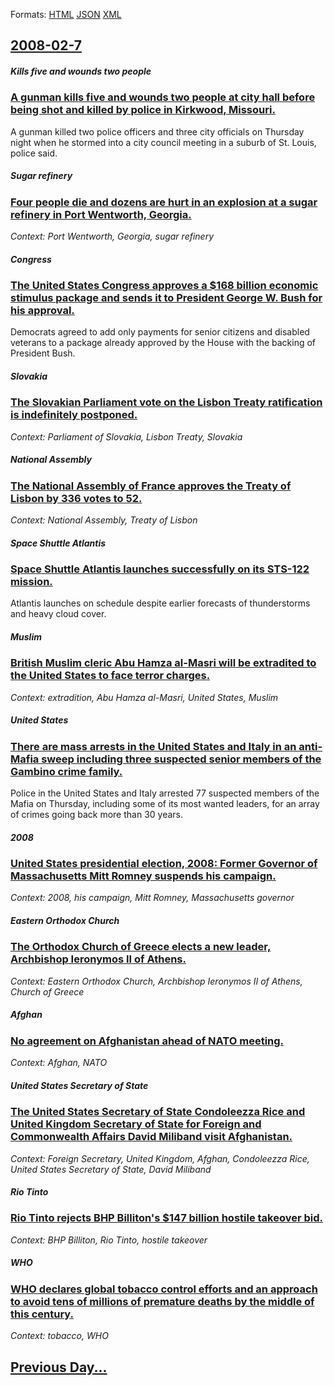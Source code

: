 
Formats: [HTML](2008/02/7/index.html)  [JSON](2008/02/7/index.json)  [XML](2008/02/7/index.xml)  

## [2008-02-7](/news/2008/02/7/index.md)

##### Kills five and wounds two people
### [ A gunman kills five and wounds two people at city hall before being shot and killed by police in Kirkwood, Missouri. ](/news/2008/02/7/a-gunman-kills-five-and-wounds-two-people-at-city-hall-before-being-shot-and-killed-by-police-in-kirkwood-missouri.md)
A gunman killed two police officers and three city officials on Thursday night when he stormed into a city council meeting in a suburb of St. Louis, police said.

##### Sugar refinery
### [ Four people die and dozens are hurt in an explosion at a sugar refinery in Port Wentworth, Georgia. ](/news/2008/02/7/four-people-die-and-dozens-are-hurt-in-an-explosion-at-a-sugar-refinery-in-port-wentworth-georgia.md)
_Context: Port Wentworth, Georgia, sugar refinery_

##### Congress
### [ The United States Congress approves a $168 billion economic stimulus package and sends it to President George W. Bush for his approval. ](/news/2008/02/7/the-united-states-congress-approves-a-168-billion-economic-stimulus-package-and-sends-it-to-president-george-w-bush-for-his-approval.md)
Democrats agreed to add only payments for senior citizens and disabled veterans to a package already approved by the House with the backing of President Bush.

##### Slovakia
### [ The Slovakian Parliament vote on the Lisbon Treaty ratification is indefinitely postponed. ](/news/2008/02/7/the-slovakian-parliament-vote-on-the-lisbon-treaty-ratification-is-indefinitely-postponed.md)
_Context: Parliament of Slovakia, Lisbon Treaty, Slovakia_

##### National Assembly
### [ The National Assembly of France approves the Treaty of Lisbon by 336 votes to 52. ](/news/2008/02/7/the-national-assembly-of-france-approves-the-treaty-of-lisbon-by-336-votes-to-52.md)
_Context: National Assembly, Treaty of Lisbon_

##### Space Shuttle Atlantis
### [ Space Shuttle Atlantis launches successfully on its STS-122 mission. ](/news/2008/02/7/space-shuttle-atlantis-launches-successfully-on-its-sts-122-mission.md)
Atlantis launches on schedule despite earlier forecasts of thunderstorms and heavy cloud cover.

##### Muslim
### [ British Muslim cleric Abu Hamza al-Masri will be extradited to the United States to face terror charges. ](/news/2008/02/7/british-muslim-cleric-abu-hamza-al-masri-will-be-extradited-to-the-united-states-to-face-terror-charges.md)
_Context: extradition, Abu Hamza al-Masri, United States, Muslim_

##### United States
### [ There are mass arrests in the United States and Italy in an anti-Mafia sweep including three suspected senior members of the Gambino crime family. ](/news/2008/02/7/there-are-mass-arrests-in-the-united-states-and-italy-in-an-anti-mafia-sweep-including-three-suspected-senior-members-of-the-gambino-crime.md)
Police in the United States and Italy arrested 77 suspected members of the Mafia on Thursday, including some of its most wanted leaders, for an array of crimes going back more than 30 years.

##### 2008
### [ United States presidential election, 2008: Former Governor of Massachusetts Mitt Romney suspends his campaign. ](/news/2008/02/7/united-states-presidential-election-2008-former-governor-of-massachusetts-mitt-romney-suspends-his-campaign.md)
_Context: 2008, his campaign, Mitt Romney, Massachusetts governor_

##### Eastern Orthodox Church
### [ The Orthodox Church of Greece elects a new leader, Archbishop Ieronymos II of Athens. ](/news/2008/02/7/the-orthodox-church-of-greece-elects-a-new-leader-archbishop-ieronymos-ii-of-athens.md)
_Context: Eastern Orthodox Church, Archbishop Ieronymos II of Athens, Church of Greece_

##### Afghan
### [ No agreement on Afghanistan ahead of NATO meeting. ](/news/2008/02/7/no-agreement-on-afghanistan-ahead-of-nato-meeting.md)
_Context: Afghan, NATO_

##### United States Secretary of State
### [ The United States Secretary of State Condoleezza Rice and United Kingdom Secretary of State for Foreign and Commonwealth Affairs David Miliband visit Afghanistan. ](/news/2008/02/7/the-united-states-secretary-of-state-condoleezza-rice-and-united-kingdom-secretary-of-state-for-foreign-and-commonwealth-affairs-david-mili.md)
_Context: Foreign Secretary, United Kingdom, Afghan, Condoleezza Rice, United States Secretary of State, David Miliband_

##### Rio Tinto
### [ Rio Tinto rejects BHP Billiton's $147 billion hostile takeover bid. ](/news/2008/02/7/rio-tinto-rejects-bhp-billiton-s-147-billion-hostile-takeover-bid.md)
_Context: BHP Billiton, Rio Tinto, hostile takeover_

##### WHO
### [ WHO declares global tobacco control efforts and an approach to avoid tens of millions of premature deaths by the middle of this century. ](/news/2008/02/7/who-declares-global-tobacco-control-efforts-and-an-approach-to-avoid-tens-of-millions-of-premature-deaths-by-the-middle-of-this-century.md)
_Context: tobacco, WHO_

## [Previous Day...](/news/2008/02/6/index.md)

